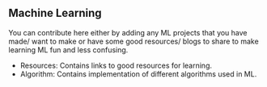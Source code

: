 ## Machine Learning

You can contribute here either by adding any ML projects that you have made/ want to make or have some good resources/ blogs to share to make learning ML fun and less confusing.

- Resources: Contains links to good resources for learning.
- Algorithm: Contains implementation of different algorithms used in ML.
